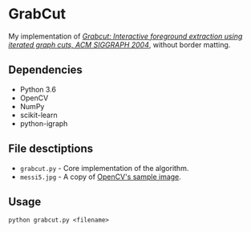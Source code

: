 # GrabCut

My implementation of *[Grabcut: Interactive foreground extraction using iterated graph cuts, ACM SIGGRAPH 2004](https://cvg.ethz.ch/teaching/cvl/2012/grabcut-siggraph04.pdf)*, without border matting.

## Dependencies

* Python 3.6
* OpenCV
* NumPy
* scikit-learn
* python-igraph

## File desctiptions

* `grabcut.py` - Core implementation of the algorithm.
* `messi5.jpg` - A copy of [OpenCV's sample image](https://github.com/opencv/opencv/blob/master/samples/data/messi5.jpg).

## Usage

```
python grabcut.py <filename>
```
